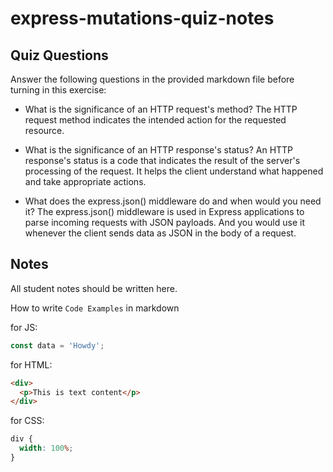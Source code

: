# express-mutations-quiz-notes

## Quiz Questions

Answer the following questions in the provided markdown file before turning in this exercise:

- What is the significance of an HTTP request's method?
  The HTTP request method indicates the intended action for the requested resource.

- What is the significance of an HTTP response's status?
  An HTTP response's status is a code that indicates the result of the server's processing of the request. It helps the client understand what happened and take appropriate actions.

- What does the express.json() middleware do and when would you need it?
  The express.json() middleware is used in Express applications to parse incoming requests with JSON payloads. And you would use it whenever the client sends data as JSON in the body of a request.

## Notes

All student notes should be written here.

How to write `Code Examples` in markdown

for JS:

```javascript
const data = 'Howdy';
```

for HTML:

```html
<div>
  <p>This is text content</p>
</div>
```

for CSS:

```css
div {
  width: 100%;
}
```
